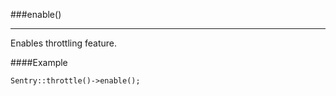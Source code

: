 <a id="enable"></a>
###enable()

----------

Enables throttling feature.

####Example

	Sentry::throttle()->enable();